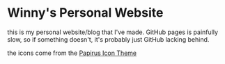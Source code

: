# Winny's Personal Website
this is my personal website/blog that I've made. GitHub pages is painfully slow, so if something doesn't, it's probably just GitHub lacking behind.

the icons come from the [Papirus Icon Theme](https://github.com/PapirusDevelopmentTeam/papirus-icon-theme)
